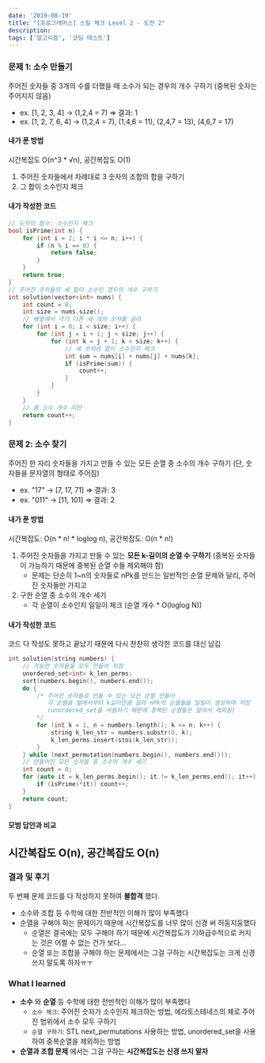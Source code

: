 ```yaml
---
date: '2019-08-19'
title: "[프로그래머스] 스킬 체크 Level 2 - 도전 2"
description: 
tags: ['알고리즘', '코딩 테스트']
---
```


### 문제 1: 소수 만들기
주어진 숫자들 중 3개의 수를 더했을 때 소수가 되는 경우의 개수 구하기 (중복된 숫자는 주어지지 않음)
 - ex. [1, 2, 3, 4] -> (1,2,4 = 7) => 결과: 1
 - ex. [1, 2, 7, 6, 4] -> (1,2,4 = 7), (1,4,6 = 11), (2,4,7 = 13), (4,6,7 = 17)

#### 내가 푼 방법
시간복잡도 O(n^3 * √n), 공간복잡도 O(1)
1. 주어진 숫자들에서 차례대로 3 숫자의 조합의 합을 구하기
2. 그 합이 소수인지 체크

#### 내가 작성한 코드
```cpp
// 도우미 함수: 소수인지 체크
bool isPrime(int n) {
    for (int i = 2; i * i <= n; i++) {
        if (n % i == 0) {
            return false;
        }
    }
    return true;
}
// 주어진 숫자들의 세 합이 소수인 경우의 개수 구하기
int solution(vector<int> nums) {
    int count = 0;
    int size = nums.size();
    // 배열에서 각기 다른 세 개의 숫자를 골라
    for (int i = 0; i < size; i++) {
        for (int j = i + 1; j < size; j++) {
            for (int k = j + 1; k < size; k++) {
                // 세 숫자의 합이 소수인지 체크
                int sum = nums[i] + nums[j] + nums[k];
                if (isPrime(sum)) {
                    count++;
                }
            }
        }
    }
    // 총 소수 개수 리턴
    return count++;
}
```

### 문제 2: 소수 찾기
주어진 한 자리 숫자들을 가지고 만들 수 있는 모든 순열 중 소수의 개수 구하기 (단, 숫자들을 문자열의 형태로 주어짐)  
 - ex. "17" -> [7, 17, 71] => 결과: 3
 - ex. "011" -> [11, 101] => 결과: 2

#### 내가 푼 방법
시간복잡도: O(n * n! * loglog n), 공간복잡도: O(n * n!)
1. 주어진 숫자들을 가지고 만들 수 있는 __모든 k-길이의 순열 수 구하기__ (중복된 숫자들이 가능하기 때문에 중복된 순열 수들 제외해야 함)
    - 문제는 단순히 1~n의 숫자들로 nPk를 만드는 일반적인 순열 문제와 달리, 주어진 숫자들만 가지고
2. 구한 순열 중 소수의 개수 세기
    - 각 순열이 소수인지 일일이 체크 (순열 개수 * O(loglog N))

#### 내가 작성한 코드
코드 다 작성도 못하고 끝났기 때문에 다시 찬찬히 생각한 코드를 대신 남김
```cpp
int solution(string numbers) {    
    // 가능한 숫자들을 모두 만들어 저장
    unordered_set<int> k_len_perms;
    sort(numbers.begin(), numbers.end());
    do {
        /* 주어진 숫자들로 만들 수 있는 모든 순열 만들어
           각 순열을 앞에서부터 k길이만큼 잘라 nPk의 순열들을 일일이 생성하여 저장
           (unordered_set을 사용하기 때문에 중복된 순열들은 알아서 제외됨)
        */
        for (int k = 1, n = numbers.length(); k <= n; k++) {
            string k_len_str = numbers.substr(0, k);
            k_len_perms.insert(stoi(k_len_str));
        }
    } while (next_permutation(numbers.begin(), numbers.end()));
    // 만들어진 모든 숫자들 중 소수의 개수 세기
    int count = 0;
    for (auto it = k_len_perms.begin(); it != k_len_perms.end(); it++) {
        if (isPrime(*it)) count++;
    }
    return count;
}
```

#### 모범 답안과 비교
시간복잡도 O(n), 공간복잡도 O(n)
- 

### 결과 및 후기
두 번째 문제 코드를 다 작성하지 못하여 __불합격__ 했다.
- 소수와 조합 등 수학에 대한 전반적인 이해가 많이 부족했다
- 순열을 구해야 하는 문제이기 때문에 시간복잡도를 너무 많이 신경 써 허둥지둥했다
    - 순열은 결국에는 모두 구해야 하기 때문에 시간복잡도가 기하급수적으로 커지는 것은 어쩔 수 없는 건가 보다...
    - 순열 또는 조합을 구해야 하는 문제에서는 그걸 구하는 시간복잡도는 크게 신경 쓰지 말도록 하자ㅠㅜ

### What I learned
- __소수__ 와 __순열__ 등 수학에 대한 전반적인 이해가 많이 부족했다
    - `소수 체크`: 주어진 숫자가 소수인지 체크하는 방법, 에라토스테네스의 체로 주어진 범위에서 소수 모두 구하기
    - `순열 구하기`: STL next_permutations 사용하는 방법, unordered_set을 사용하여 중복순열을 제외하는 방법
- __순열과 조합 문제__ 에서는 그걸 구하는 __시간복잡도는 신경 쓰지 말자__